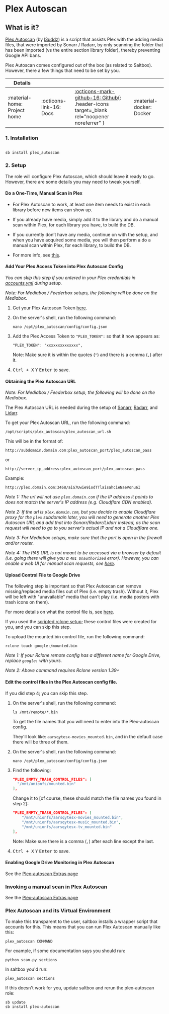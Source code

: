 # Plex Autoscan

## What is it?

[Plex Autoscan](https://github.com/l3uddz/plex_autoscan/) (by [l3uddz](https://github.com/l3uddz/)) is a script that assists Plex with the adding media files, that were imported by Sonarr / Radarr, by only scanning the folder that has been imported (vs the entire section library folder), thereby preventing Google API bans.

Plex Autoscan comes configured out of the box (as related to Saltbox). However, there a few things that need to be set by you.

| Details     |             |             |             |
|-------------|-------------|-------------|-------------|
| :material-home: Project home | :octicons-link-16: Docs | [:octicons-mark-github-16: Github](https://github.com/l3uddz/plex_autoscan){: .header-icons target=_blank rel="noopener noreferrer" } | :material-docker: Docker |

### 1. Installation

``` shell

sb install plex_autoscan

```

### 2. Setup

The role will configure Plex Autoscan, which should leave it ready to go.  However, there are some details you may need to tweak yourself.

#### Do a One-Time, Manual Scan in Plex

 - For Plex Autoscan to work, at least one item needs to exist in each library before new items can show up.

 - If you already have media, simply add it to the library and do a manual scan within Plex, for each library you have, to build the DB.

 - If you currently don’t have any media, continue on with the setup, and when you have acquired some media, you will then perform a do a manual scan within Plex, for each library, to build the DB.

 - For more info, see [this](plex.md).

#### Add Your Plex Access Token into Plex Autoscan Config

_You can skip this step if you entered in your Plex credentials in [accounts.yml](../reference/accounts.md) during setup._

_Note: For Mediabox / Feederbox setups, the following will be done on the Mediabox._


   1. Get your Plex Autoscan Token [here](../reference/plex_auth_token.md).

   2. On the server's shell, run the following command:

      ```
      nano /opt/plex_autoscan/config/config.json
      ```
   3. Add the Plex Access Token to `"PLEX_TOKEN":` so that it now appears as:

      ```
      "PLEX_TOKEN": "xxxxxxxxxxxxxx",
      ```

      Note: Make sure it is within the quotes (`"`) and there is a comma (`,`) after it.

   4. <kbd class="platform-all">Ctrl + X</kbd> <kbd class="platform-all">Y</kbd> <kbd class="platform-all">Enter</kbd> to save.

#### Obtaining the Plex Autoscan URL

_Note: For Mediabox / Feederbox setup, the following will be done on the Mediabox._

The Plex Autoscan URL is needed during the setup of [Sonarr](sonarr#plex-autoscan), [Radarr](radarr#plex-autoscan), and [Lidarr](lidarr#plex-autoscan).


To get your Plex Autoscan URL, run the following command:

 ```shell
 /opt/scripts/plex_autoscan/plex_autoscan_url.sh
 ```

This will be in the format of:

```
http://subdomain.domain.com:plex_autoscan_port/plex_autoscan_pass
```
or
```
http://server_ip_address:plex_autoscan_port/plex_autoscan_pass
```

Example:
```
http://plex.domain.com:3468/aiG7Uwie9iodTTlaisahcieNaeVonu6I
```

_Note 1: The url will not use `plex.domain.com` if the IP address it points to does not match the server's IP address (e.g. Cloudflare CDN enabled)._

_Note 2: If the url is `plex.domain.com`, but you decide to enable Cloudflare proxy for the `plex` subdomain later, you will need to generate another Plex Autoscan URL and add that into Sonarr/Radarr/Lidarr instead, as the scan request will need to go to you server's actual IP and not a Cloudflare one._

_Note 3: For Mediabox setups, make sure that the port is open in the firewall and/or router._

_Note 4: The PAS URL is not meant to be accessed via a browser by default (i.e. going there will give you a `401 Unauthorized` error). However, you can enable a web UI for manual scan requests, see [here](../reference/plex-autoscan-extras.md#web-app)._

#### Upload Control File to Google Drive

The following step is important so that Plex Autoscan can remove missing/replaced media files out of Plex (i.e. empty trash). Without it, Plex will be left with "unavailable" media that can't play (i.e. media posters with trash icons on them).

For more details on what the control file is, see [here](../faq/Plex-Autoscan.md#purpose-of-a-control-file-in-plex-autoscan).

If you used the [scripted rclone setup](../reference/rclone-manual.md); these control files were created for you, and you can skip this step.

To upload the mounted.bin control file, run the following command:

```
rclone touch google:/mounted.bin
```

_Note 1: If your Rclone remote config has a different name for Google Drive, replace `google:` with yours._

_Note 2: Above command requires Rclone version 1.39+_

#### Edit the control files in the Plex Autoscan config file.

If you did step 4; you can skip this step.

   1. On the server's shell, run the following command:

      ```
      ls /mnt/remote/*.bin
      ```

      To get the file names that you will need to enter into the Plex-autoscan config.

      They'll look like: `aarsqytesx-movies_mounted.bin`, and in the default case there will be three of them.

   2. On the server's shell, run the following command:

      ```
      nano /opt/plex_autoscan/config/config.json
      ```

   3. Find the following:

      ```json
      "PLEX_EMPTY_TRASH_CONTROL_FILES": [
        "/mnt/unionfs/mounted.bin"
      ],
      ```

      Change it to [of course, these should match the file names you found in step 2]:

      ```json
      "PLEX_EMPTY_TRASH_CONTROL_FILES": [
          "/mnt/unionfs/aarsqytesx-movies_mounted.bin",
          "/mnt/unionfs/aarsqytesx-music_mounted.bin",
          "/mnt/unionfs/aarsqytesx-tv_mounted.bin"
      ],
      ```

      Note: Make sure there is a comma (`,`) after each line except the last.

   4. <kbd class="platform-all">Ctrl + X</kbd> <kbd class="platform-all">Y</kbd> <kbd class="platform-all">Enter</kbd> to save.

#### Enabling Google Drive Monitoring in Plex Autoscan

See the [Plex-autoscan Extras page](../reference/plex-autoscan-extras.md#google-drive-monitoring)

### Invoking a manual scan in Plex Autoscan

See the [Plex-autoscan Extras page](../reference/plex-autoscan-extras.md#make-plex-scan-a-specific-file-or-folder)

### Plex Autoscan and its Virtual Environment

To make this transparent to the user, saltbox installs a wrapper script that accounts for this.  This means that you can run Plex Autoscan manually like this:

```shell
plex_autoscan COMMAND
```

For example, if some documentation says you should run:

```shell
python scan.py sections
```

In saltbox you'd run:

```shell
plex_autoscan sections
```

If this doesn't work for you, update saltbox and rerun the plex-autoscan role:

```shell
sb update
sb install plex-autoscan
```

